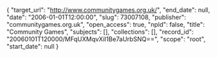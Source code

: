 {
  "target_url": "http://www.communitygames.org.uk/", 
  "end_date": null, 
  "date": "2006-01-01T12:00:00", 
  "slug": 73007108, 
  "publisher": "communitygames.org.uk", 
  "open_access": true, 
  "npld": false, 
  "title": "Community Games", 
  "subjects": [], 
  "collections": [], 
  "record_id": "20060101T120000/MFqUXMqvXiI1Be7aUrbSNQ==", 
  "scope": "root", 
  "start_date": null
}


